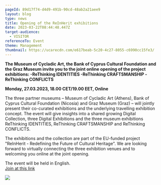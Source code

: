 ```yaml
---
pageId: 89d17f74-d4d9-491b-90cd-48ab2a21aee9
layout: blog
type: news
title: Opening of the ReInHerit exhibitions
date: 2023-03-22T08:44:48.447Z
target-audience:
  - VISITOR
referenceTo: Event
theme: Management
thumbnail: https://ucarecdn.com/e617beab-5c20-4c27-8055-c6990cc15fe3/
---
```

**The Museum of Cycladic Art, the Bank of Cyprus Cultural Foundation and the Graz Museum invite you to the joint online opening of the project exhibitions:
-ReThinking IDENTITIES
-ReThinking CRAFTSMANSHIP
-ReThinking CONFLICTS**   

**Monday, 27.03.2023, 18.00 CET/19.00 EET, Online**

The three partner museums – Museum of Cycladic Art (Athens), Bank of Cyprus Cultural Foundation (Nicosia) and Graz Museum (Graz) – will jointly present their co-curated exhibitions and the underlying travelling exhibition concept. The event will give insights into a shared growing Digital Collection, three Digital Exhibitions and the three museum exhibitions ReThinking IDENTITIES, ReThinking CRAFTSMANSHIP and ReThinking CONFLICTS.

The exhibitions and the collection are part of the EU-funded project "ReInHerit - Redefining the Future of Cultural Heritage".
We are looking forward to virtually connecting the three exhibition venues and to welcoming you online at the joint opening. 

The event will be held in English.\
[J﻿oin at this link](https://us02web.zoom.us/j/86825738307)

![](https://ucarecdn.com/daab4aff-128b-4f01-9a3e-c45132513964/)